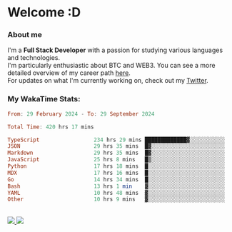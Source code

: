 # Welcome :D

### About me

I'm a **Full Stack Developer** with a passion for studying various languages and technologies. 
</br>
I'm particularly enthusiastic about BTC and WEB3. You can see a more detailed overview of my career path [here](https://yan-pi.vercel.app/).
</br>
For updates on what I'm currently working on, check out my [Twitter](https://twitter.com/yamigake).

### My WakaTime Stats:
<!--START_SECTION:waka-->

```haskell
From: 29 February 2024 - To: 29 September 2024

Total Time: 420 hrs 17 mins

TypeScript                 234 hrs 29 mins █████████████▓░░░░░░░░░░░   54.48 %
JSON                       29 hrs 35 mins  █▓░░░░░░░░░░░░░░░░░░░░░░░   06.87 %
Markdown                   29 hrs 35 mins  █▓░░░░░░░░░░░░░░░░░░░░░░░   06.87 %
JavaScript                 25 hrs 8 mins   █▒░░░░░░░░░░░░░░░░░░░░░░░   05.84 %
Python                     17 hrs 18 mins  █░░░░░░░░░░░░░░░░░░░░░░░░   04.02 %
MDX                        17 hrs 16 mins  █░░░░░░░░░░░░░░░░░░░░░░░░   04.01 %
Go                         14 hrs 34 mins  █░░░░░░░░░░░░░░░░░░░░░░░░   03.39 %
Bash                       13 hrs 1 min    ▓░░░░░░░░░░░░░░░░░░░░░░░░   03.03 %
YAML                       10 hrs 48 mins  ▓░░░░░░░░░░░░░░░░░░░░░░░░   02.51 %
Other                      10 hrs 9 mins   ▓░░░░░░░░░░░░░░░░░░░░░░░░   02.36 %
```

<!--END_SECTION:waka-->

<div style="display: inline_block"><br>
  <a style="border-radius:10px;" href="https://www.linkedin.com/in/yan-fernandes-55a81a201/" target="_blank"><img src="https://skillicons.dev/icons?i=linkedin" target="_blank"</a> 
  <a style="border-radius:10px;" href = "mailto:yanfernandes404@gmail.com"><img src="https://skillicons.dev/icons?i=gmail" target="_blank"></a>
</div>
